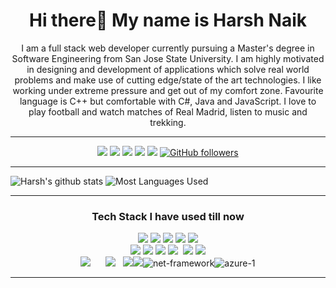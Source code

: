 <h1 align="center">Hi there👋 My name is Harsh Naik</h1>
<p align="center">
I am a full stack web developer currently pursuing a Master's degree in Software Engineering from San Jose State University. I am highly motivated in designing and development of applications which solve real world problems and make use of cutting edge/state of the art technologies. I like working under extreme pressure and get out of my comfort zone. Favourite language is C++ but comfortable with C#, Java and JavaScript. I love to play football and watch matches of Real Madrid, listen to music and trekking.
</p>
<hr>
<div align="center">
  
  [<img src="https://img.shields.io/badge/linkedin-%230077B5.svg?&style=for-the-badge&logo=linkedin&logoColor=white" />](https://www.linkedin.com/in/harshnaik7999/) [<img src="https://img.shields.io/badge/-gmail-c14438?style=for-the-badge&logo=Gmail&logoColor=white"/>](mailto:info@harshnaik.com)  [<img src="https://img.shields.io/badge/github-%23100000.svg?&style=for-the-badge&logo=github&logoColor=white" />](https://github.com/Autodidact7999)  [<img src = "https://img.shields.io/badge/instagram-%23E4405F.svg?&style=for-the-badge&logo=instagram&logoColor=white">](https://www.instagram.com/naik.99/)  [<img src = "https://img.shields.io/badge/resume-%234285F4.svg?&style=for-the-badge&logo=google-drive&logoColor=white">](https://drive.google.com/file/d/14HbxZ_rdKnSHM2g_VbKPIuzAXvNWhVCI/view)  [![GitHub followers](https://img.shields.io/github/followers/Autodidact7999?label=Followers&style=for-the-badge)](https://github.com/Autodidact7999?tab=followers)<br>
  
 </div>
  <hr>
  
  ![Harsh's github stats](https://github-readme-stats.vercel.app/api?username=Autodidact7999&theme=blue-green&count_private=true&show_icons=true&include_all_commits=true)
![Most Languages Used](https://github-readme-stats.vercel.app/api/top-langs/?username=Autodidact7999&theme=blue-green&layout=compact)

<hr>
<h3 align="center">Tech Stack I have used till now</h3>
<p align="center">
<img src="https://img.icons8.com/color/65/000000/c-sharp-logo.png"/> <img src="https://img.icons8.com/color/65/000000/c-plus-plus-logo.png"/> <img src="https://img.icons8.com/color/65/000000/java-coffee-cup-logo.png"/> <img src="https://img.icons8.com/color/65/000000/python.png"/> <img src="https://img.icons8.com/color/65/000000/javascript.png"/>
<br>
<img src="https://img.icons8.com/color/65/000000/html-5.png"/> <img src="https://img.icons8.com/color/65/000000/css3.png"/> <img src="https://img.icons8.com/color/65/000000/bootstrap.png"/>  <img src="https://img.icons8.com/ios-filled/50/000000/jquery.png"/> &nbsp;<img src="https://img.icons8.com/ultraviolet/55/000000/react.png"/> <img src="https://icons8.com/icon/l9a5tcSnBwcf/angular"/>
<br/>
<img src="https://img.icons8.com/color/80/000000/microsoft-sql-server.png"/>&nbsp;&nbsp;&nbsp;&nbsp;&nbsp; <img src="https://img.icons8.com/ios/70/000000/mysql-logo.png"/> &nbsp; <img src="https://img.icons8.com/color/65/000000/git.png"/><img src="https://img.icons8.com/windows/65/000000/github.png"/><img src="https://img.icons8.com/color/48/net-framework.png" alt="net-framework"/><img  src="https://img.icons8.com/fluency/48/azure-1.png" alt="azure-1"/>
</p>
<hr>
